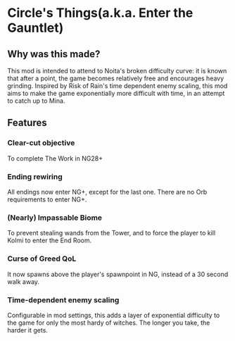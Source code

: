 # Circle's Things(a.k.a. Enter the Gauntlet)
## Why was this made?
This mod is intended to attend to Noita's broken difficulty curve: it is known that after a point, the game becomes relatively free and encourages heavy grinding. Inspired by Risk of Rain's time dependent enemy scaling, this mod aims to make the game exponentially more difficult with time, in an attempt to catch up to Mina.
## Features
### Clear-cut objective
To complete The Work in NG28+
### Ending rewiring
All endings now enter NG+, except for the last one. There are no Orb requirements to enter NG+.
### (Nearly) Impassable Biome
To prevent stealing wands from the Tower, and to force the player to kill Kolmi to enter the End Room.
### Curse of Greed QoL
It now spawns above the player's spawnpoint in NG, instead of a 30 second walk away.
### Time-dependent enemy scaling
Configurable in mod settings, this adds a layer of exponential difficulty to the game for only the most hardy of witches. The longer you take, the harder it gets.
